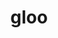 ---
title: "gloo"
layout: cache
categories: [package, develop-2024-12-15]
meta: {"versions": ["2023-12-03"], "compilers": ["gcc@=11.4.0", "gcc@=13.2.0"], "oss": ["ubuntu22.04", "ubuntu24.04"], "platforms": ["linux"], "targets": ["aarch64", "neoverse_v1", "x86_64_v3"], "stacks": ["e4s", "e4s-neoverse_v1", "ml-linux-aarch64-cpu", "ml-linux-aarch64-cuda", "ml-linux-x86_64-cpu", "ml-linux-x86_64-cuda", "root"], "num_specs": 14, "num_specs_by_stack": {"e4s-neoverse_v1": 3, "root": 14, "e4s": 3, "ml-linux-aarch64-cpu": 2, "ml-linux-aarch64-cuda": 2, "ml-linux-x86_64-cpu": 2, "ml-linux-x86_64-cuda": 2}}
spec_details: [{"hash": "34zbollt3xdldzh3yf44je22stwo46tc", "compiler": "gcc@=11.4.0", "versions": ["2023-12-03"], "os": "ubuntu22.04", "platform": "linux", "target": "neoverse_v1", "variants": ["build_system=cmake", "build_type=Release", "~cuda", "generator=ninja", "~ipo", "~libuv"], "stacks": ["e4s-neoverse_v1", "root"], "size": "-", "tarball": "https://binaries.spack.io/develop-2024-12-15/build_cache/linux-ubuntu22.04-neoverse_v1/gcc-11.4.0/gloo-2023-12-03/linux-ubuntu22.04-neoverse_v1-gcc-11.4.0-gloo-2023-12-03-34zbollt3xdldzh3yf44je22stwo46tc.spack"}, {"hash": "hffosp3qpyukuos5zjlcovxdxkutzh3f", "compiler": "gcc@=11.4.0", "versions": ["2023-12-03"], "os": "ubuntu22.04", "platform": "linux", "target": "neoverse_v1", "variants": ["build_system=cmake", "build_type=Release", "~cuda", "generator=ninja", "~ipo", "~libuv"], "stacks": ["e4s-neoverse_v1", "root"], "size": "-", "tarball": "https://binaries.spack.io/develop-2024-12-15/build_cache/linux-ubuntu22.04-neoverse_v1/gcc-11.4.0/gloo-2023-12-03/linux-ubuntu22.04-neoverse_v1-gcc-11.4.0-gloo-2023-12-03-hffosp3qpyukuos5zjlcovxdxkutzh3f.spack"}, {"hash": "r4lc6isrwmudqgja2i2bk2q7wrzvu5xt", "compiler": "gcc@=11.4.0", "versions": ["2023-12-03"], "os": "ubuntu22.04", "platform": "linux", "target": "neoverse_v1", "variants": ["build_system=cmake", "build_type=Release", "+cuda", "cuda_arch=none", "generator=ninja", "~ipo", "~libuv"], "stacks": ["e4s-neoverse_v1", "root"], "size": "-", "tarball": "https://binaries.spack.io/develop-2024-12-15/build_cache/linux-ubuntu22.04-neoverse_v1/gcc-11.4.0/gloo-2023-12-03/linux-ubuntu22.04-neoverse_v1-gcc-11.4.0-gloo-2023-12-03-r4lc6isrwmudqgja2i2bk2q7wrzvu5xt.spack"}, {"hash": "3a35r44afhmfas3zvsjn45ezt2hhom3q", "compiler": "gcc@=11.4.0", "versions": ["2023-12-03"], "os": "ubuntu22.04", "platform": "linux", "target": "x86_64_v3", "variants": ["build_system=cmake", "build_type=Release", "+cuda", "cuda_arch=none", "generator=ninja", "~ipo", "~libuv"], "stacks": ["e4s", "root"], "size": "-", "tarball": "https://binaries.spack.io/develop-2024-12-15/build_cache/linux-ubuntu22.04-x86_64_v3/gcc-11.4.0/gloo-2023-12-03/linux-ubuntu22.04-x86_64_v3-gcc-11.4.0-gloo-2023-12-03-3a35r44afhmfas3zvsjn45ezt2hhom3q.spack"}, {"hash": "5ch664hjfrlaomuvl6j665kfcevsdczo", "compiler": "gcc@=11.4.0", "versions": ["2023-12-03"], "os": "ubuntu22.04", "platform": "linux", "target": "x86_64_v3", "variants": ["build_system=cmake", "build_type=Release", "~cuda", "generator=ninja", "~ipo", "~libuv"], "stacks": ["e4s", "root"], "size": "-", "tarball": "https://binaries.spack.io/develop-2024-12-15/build_cache/linux-ubuntu22.04-x86_64_v3/gcc-11.4.0/gloo-2023-12-03/linux-ubuntu22.04-x86_64_v3-gcc-11.4.0-gloo-2023-12-03-5ch664hjfrlaomuvl6j665kfcevsdczo.spack"}, {"hash": "ndiyuxqto3bwh7ofejiq7fyhvhqtlaxm", "compiler": "gcc@=11.4.0", "versions": ["2023-12-03"], "os": "ubuntu22.04", "platform": "linux", "target": "x86_64_v3", "variants": ["build_system=cmake", "build_type=Release", "~cuda", "generator=ninja", "~ipo", "~libuv"], "stacks": ["e4s", "root"], "size": "-", "tarball": "https://binaries.spack.io/develop-2024-12-15/build_cache/linux-ubuntu22.04-x86_64_v3/gcc-11.4.0/gloo-2023-12-03/linux-ubuntu22.04-x86_64_v3-gcc-11.4.0-gloo-2023-12-03-ndiyuxqto3bwh7ofejiq7fyhvhqtlaxm.spack"}, {"hash": "77i7hfpfv3djkp6pkeclty5pli57wjty", "compiler": "gcc@=13.2.0", "versions": ["2023-12-03"], "os": "ubuntu24.04", "platform": "linux", "target": "aarch64", "variants": ["build_system=cmake", "build_type=Release", "~cuda", "generator=ninja", "~ipo", "~libuv"], "stacks": ["ml-linux-aarch64-cpu", "root"], "size": "-", "tarball": "https://binaries.spack.io/develop-2024-12-15/build_cache/linux-ubuntu24.04-aarch64/gcc-13.2.0/gloo-2023-12-03/linux-ubuntu24.04-aarch64-gcc-13.2.0-gloo-2023-12-03-77i7hfpfv3djkp6pkeclty5pli57wjty.spack"}, {"hash": "aj3oywoniewm56qqndjtvpmpp2jred26", "compiler": "gcc@=13.2.0", "versions": ["2023-12-03"], "os": "ubuntu24.04", "platform": "linux", "target": "aarch64", "variants": ["build_system=cmake", "build_type=Release", "+cuda", "cuda_arch=80", "generator=ninja", "~ipo", "~libuv"], "stacks": ["ml-linux-aarch64-cuda", "root"], "size": "-", "tarball": "https://binaries.spack.io/develop-2024-12-15/build_cache/linux-ubuntu24.04-aarch64/gcc-13.2.0/gloo-2023-12-03/linux-ubuntu24.04-aarch64-gcc-13.2.0-gloo-2023-12-03-aj3oywoniewm56qqndjtvpmpp2jred26.spack"}, {"hash": "kk4zipw2pm6q2twtsyfxatsdxqqoh2f2", "compiler": "gcc@=13.2.0", "versions": ["2023-12-03"], "os": "ubuntu24.04", "platform": "linux", "target": "aarch64", "variants": ["build_system=cmake", "build_type=Release", "+cuda", "cuda_arch=80", "generator=ninja", "~ipo", "~libuv"], "stacks": ["ml-linux-aarch64-cuda", "root"], "size": "-", "tarball": "https://binaries.spack.io/develop-2024-12-15/build_cache/linux-ubuntu24.04-aarch64/gcc-13.2.0/gloo-2023-12-03/linux-ubuntu24.04-aarch64-gcc-13.2.0-gloo-2023-12-03-kk4zipw2pm6q2twtsyfxatsdxqqoh2f2.spack"}, {"hash": "o3nnamyji5ivyqdbzrul4xkley3grpdx", "compiler": "gcc@=13.2.0", "versions": ["2023-12-03"], "os": "ubuntu24.04", "platform": "linux", "target": "aarch64", "variants": ["build_system=cmake", "build_type=Release", "~cuda", "generator=ninja", "~ipo", "~libuv"], "stacks": ["ml-linux-aarch64-cpu", "root"], "size": "-", "tarball": "https://binaries.spack.io/develop-2024-12-15/build_cache/linux-ubuntu24.04-aarch64/gcc-13.2.0/gloo-2023-12-03/linux-ubuntu24.04-aarch64-gcc-13.2.0-gloo-2023-12-03-o3nnamyji5ivyqdbzrul4xkley3grpdx.spack"}, {"hash": "35vvnidpeu34cuiixfrz4nds3bqjwwzm", "compiler": "gcc@=13.2.0", "versions": ["2023-12-03"], "os": "ubuntu24.04", "platform": "linux", "target": "x86_64_v3", "variants": ["build_system=cmake", "build_type=Release", "~cuda", "generator=ninja", "~ipo", "~libuv"], "stacks": ["ml-linux-x86_64-cpu", "root"], "size": "-", "tarball": "https://binaries.spack.io/develop-2024-12-15/build_cache/linux-ubuntu24.04-x86_64_v3/gcc-13.2.0/gloo-2023-12-03/linux-ubuntu24.04-x86_64_v3-gcc-13.2.0-gloo-2023-12-03-35vvnidpeu34cuiixfrz4nds3bqjwwzm.spack"}, {"hash": "3los32jfah7a744xa6c723gbrenwfjr2", "compiler": "gcc@=13.2.0", "versions": ["2023-12-03"], "os": "ubuntu24.04", "platform": "linux", "target": "x86_64_v3", "variants": ["build_system=cmake", "build_type=Release", "~cuda", "generator=ninja", "~ipo", "~libuv"], "stacks": ["ml-linux-x86_64-cpu", "root"], "size": "-", "tarball": "https://binaries.spack.io/develop-2024-12-15/build_cache/linux-ubuntu24.04-x86_64_v3/gcc-13.2.0/gloo-2023-12-03/linux-ubuntu24.04-x86_64_v3-gcc-13.2.0-gloo-2023-12-03-3los32jfah7a744xa6c723gbrenwfjr2.spack"}, {"hash": "pjayxlcxbgjqfgoqgmerrsyhoscgg2bl", "compiler": "gcc@=13.2.0", "versions": ["2023-12-03"], "os": "ubuntu24.04", "platform": "linux", "target": "x86_64_v3", "variants": ["build_system=cmake", "build_type=Release", "+cuda", "cuda_arch=80", "generator=ninja", "~ipo", "~libuv"], "stacks": ["root", "ml-linux-x86_64-cuda"], "size": "-", "tarball": "https://binaries.spack.io/develop-2024-12-15/build_cache/linux-ubuntu24.04-x86_64_v3/gcc-13.2.0/gloo-2023-12-03/linux-ubuntu24.04-x86_64_v3-gcc-13.2.0-gloo-2023-12-03-pjayxlcxbgjqfgoqgmerrsyhoscgg2bl.spack"}, {"hash": "swairogcgoottmva7nkwvkvdn3iuitsu", "compiler": "gcc@=13.2.0", "versions": ["2023-12-03"], "os": "ubuntu24.04", "platform": "linux", "target": "x86_64_v3", "variants": ["build_system=cmake", "build_type=Release", "+cuda", "cuda_arch=80", "generator=ninja", "~ipo", "~libuv"], "stacks": ["root", "ml-linux-x86_64-cuda"], "size": "-", "tarball": "https://binaries.spack.io/develop-2024-12-15/build_cache/linux-ubuntu24.04-x86_64_v3/gcc-13.2.0/gloo-2023-12-03/linux-ubuntu24.04-x86_64_v3-gcc-13.2.0-gloo-2023-12-03-swairogcgoottmva7nkwvkvdn3iuitsu.spack"}]
---